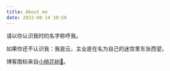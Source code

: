 ```yaml
---
title: About me
date: 2022-08-14 10:59
---
```


请以你认识我时的名字称呼我。

如果你还不认识我：我是云，主业是在名为自己的迷宫里东张西望。

博客图标来自[小桃花树🌸](https://strawberryxuan.icu)。
